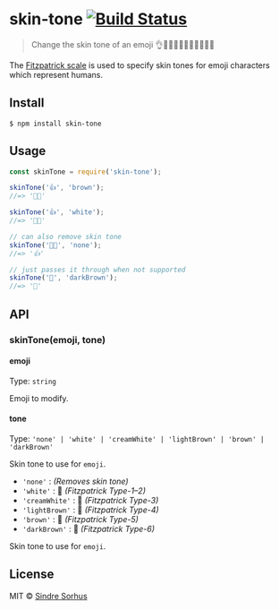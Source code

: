 # skin-tone [![Build Status](https://travis-ci.org/sindresorhus/skin-tone.svg?branch=master)](https://travis-ci.org/sindresorhus/skin-tone)

> Change the skin tone of an emoji 👌👌🏻👌🏼👌🏽👌🏾👌🏿

The [Fitzpatrick scale](https://en.wikipedia.org/wiki/Fitzpatrick_scale#Unicode) is used to specify skin tones for emoji characters which represent humans.


## Install

```
$ npm install skin-tone
```


## Usage

```js
const skinTone = require('skin-tone');

skinTone('👍', 'brown');
//=> '👍🏾'

skinTone('👍', 'white');
//=> '👍🏻'

// can also remove skin tone
skinTone('👍🏾', 'none');
//=> '👍'

// just passes it through when not supported
skinTone('🦄', 'darkBrown');
//=> '🦄'
```


## API

### skinTone(emoji, tone)

#### emoji

Type: `string`

Emoji to modify.

#### tone

Type: `'none' | 'white' | 'creamWhite' | 'lightBrown' | 'brown' | 'darkBrown'`

Skin tone to use for `emoji`.

- `'none'`       :      *(Removes skin tone)*
- `'white'`      : 🏻   *(Fitzpatrick Type-1–2)*
- `'creamWhite'` : 🏼   *(Fitzpatrick Type-3)*
- `'lightBrown'` : 🏽   *(Fitzpatrick Type-4)*
- `'brown'`      : 🏾   *(Fitzpatrick Type-5)*
- `'darkBrown'`  : 🏿   *(Fitzpatrick Type-6)*

Skin tone to use for `emoji`.

## License

MIT © [Sindre Sorhus](https://sindresorhus.com)
